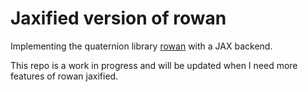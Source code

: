 # Jaxified version of rowan
Implementing the quaternion library [rowan](https://github.com/glotzerlab/rowan) with a JAX backend.

This repo is a work in progress and will be updated when I need more features of rowan jaxified.

